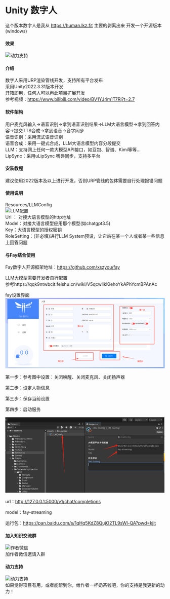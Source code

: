# Unity 数字人
这个版本数字人是我从 https://human.lkz.fit 主要的剥离出来
开发一个开源版本(windows)

#### 效果 
![动力支持](human_example.png)   

#### 介绍
数字人采用URP渲染管线开发，支持所有平台发布  
采用Unity2022.3.31版本开发  
开箱即用，任何人可以再此项目扩展开发  
参考视频：https://www.bilibili.com/video/BV1YJ4m1T7Rj?t=2.7

#### 软件架构
用户麦克风输入->语音识别->拿到语音识别结果->LLM大语言模型->拿到回答内容->提交TTS合成->拿到语音->音字同步  
语音识别：采用流式语音识别  
语音合成：采用一键式合成，LLM大语言模型内容分段提交  
LLM：支持网上任何一款大模型API接口，如豆包、智谱、Kimi等等...  
LipSync：采用uLipSync 嘴唇同步，支持多平台  

#### 安装教程
建议使用2022版本及以上进行开发，否则URP管线的包体需要自行处理报错问题

#### 使用说明

Resources/LLMConfig  
![LLM配置](LLMConfig.jpeg)  
Url ： 对接大语言模型的http地址  
Model：对接大语言模型应用那个模型(如chatgpt3.5)  
Key：大语言模型的授权密钥  
RoleSetting：(非必填)进行LLM System预设，让它站在某一个人或者某一些信息上回答问题  

#### 与Fay结合使用

Fay数字人开源框架地址：https://github.com/xszyou/fay

LLM大模型需要开发者自行配置  
参考https://qqk9ntwbcit.feishu.cn/wiki/V5qcwlikKiehoYkAPhYcmBPAnAc

fay设置界面
![LLM配置](set.png)  

第一步：参考图中设置：关闭唤醒、关闭麦克风、关闭扬声器

第二步：设定人物信息

第三步：保存当前设置

第四步：启动服务

![img](unity.png)

url：http://127.0.0.1:5000/v1/chat/completions

model：fay-streaming

运行包：https://pan.baidu.com/s/1qHq5KdZ8QujO2TL9sWl-QA?pwd=kjit


#### 加入知识交流群
![作者微信](737dff38_10906743.png)    
加作者微信邀请入群

#### 动力支持  
![动力支持](20240701224655.png)   
如果觉得项目有用，或者能帮到你，给作者一杯奶茶钱吧，你的支持是我更新的动力！ 


